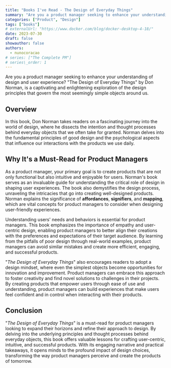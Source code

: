 ```yaml
---
title: "Books I've Read - The Design of Everyday Things"
summary: "Are you a product manager seeking to enhance your understanding of design and user experience? \"The Design of Everyday Things\" by Don Norman, is a captivating and enlightening exploration of the design principles that govern the most seemingly simple objects around us."
categories: ["Product", "Design"]
tags: ["books"]
# externalUrl: "https://www.docker.com/blog/docker-desktop-4-18/"
date: 2023-07-30
draft: false
showauthor: false
authors:
  - nunocoracao
# series: ["The Complete PM"]
# series\_order: 1
---
```


Are you a product manager seeking to enhance your understanding of design and user experience? "The Design of Everyday Things" by Don Norman, is a captivating and enlightening exploration of the design principles that govern the most seemingly simple objects around us.

## Overview
In this book, Don Norman takes readers on a fascinating journey into the world of design, where he dissects the intention and thought processes behind everyday objects that we often take for granted. Norman delves into the fundamental principles of good design and the psychological aspects that influence our interactions with the products we use daily.


## Why It's a Must-Read for Product Managers
As a product manager, your primary goal is to create products that are not only functional but also intuitive and enjoyable for users. Norman's book serves as an invaluable guide for understanding the critical role of design in shaping user experiences. The book also demystifies the design process, unraveling the intricacies that go into creating well-designed products. Norman explains the significance of **affordances**, **signifiers**, and **mapping**, which are vital concepts for product managers to consider when designing user-friendly experiences.

Understanding users' needs and behaviors is essential for product managers. This book emphasizes the importance of empathy and user-centric design, enabling product managers to better align their creations with the preferences and expectations of their target audience. By learning from the pitfalls of poor design through real-world examples, product managers can avoid similar mistakes and create more efficient, engaging, and successful products.

"_The Design of Everyday Things_" also encourages readers to adopt a design mindset, where even the simplest objects become opportunities for innovation and improvement. Product managers can embrace this approach to foster creativity and find novel solutions to challenges in their projects. By creating products that empower users through ease of use and understanding, product managers can build experiences that make users feel confident and in control when interacting with their products.

## Conclusion
"_The Design of Everyday Things_" is a must-read for product managers looking to expand their horizons and refine their approach to design. By delving into the underlying principles and thought processes behind everyday objects, this book offers valuable lessons for crafting user-centric, intuitive, and successful products. With its engaging narrative and practical takeaways, it opens minds to the profound impact of design choices, transforming the way product managers perceive and create the products of tomorrow.
  
